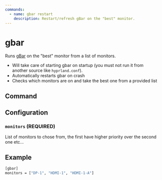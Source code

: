 ```yaml
---
commands:
  - name: gbar restart
    description: Restart/refresh gBar on the "best" monitor.
---
```


# gbar

Runs [gBar](https://github.com/scorpion-26/gBar) on the "best" monitor from a list of monitors.

- Will take care of starting gbar on startup (you must not run it from another source like `hyprland.conf`).
- Automatically restarts gbar on crash
- Checks which monitors are on and take the best one from a provided list

## Command

<CommandList :commands="$frontmatter.commands" />


## Configuration


### `monitors` (REQUIRED)

List of monitors to chose from, the first have higher priority over the second one etc...


## Example

```sh
[gbar]
monitors = ["DP-1", "HDMI-1", "HDMI-1-A"]
```
